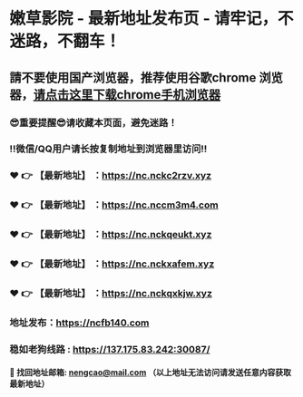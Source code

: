 # 嫩草影院 - 最新地址发布页 - 请牢记，不迷路，不翻车！

## 請不要使用国产浏览器，推荐使用谷歌chrome 浏览器，<a href = "https://www.google.cn/chrome/">请点击这里下载chrome手机浏览器</a>

### :sunglasses:重要提醒:sunglasses:请收藏本页面，避免迷路！
### ‼️微信/QQ用户请长按复制地址到浏览器里访问‼️

### :heart: :point_right: 【最新地址】 ：https://nc.nckc2rzv.xyz
### :heart: :point_right: 【最新地址】 ：https://nc.nccm3m4.com
### :heart: :point_right: 【最新地址】 ：https://nc.nckqeukt.xyz
### :heart: :point_right: 【最新地址】 ：https://nc.nckxafem.xyz
### :heart: :point_right: 【最新地址】 ：https://nc.nckqxkjw.xyz

### 地址发布：https://ncfb140.com
### 稳如老狗线路 : https://137.175.83.242:30087/

#### :e-mail: __找回地址邮箱: nengcao@mail.com （以上地址无法访问请发送任意内容获取最新地址）__
